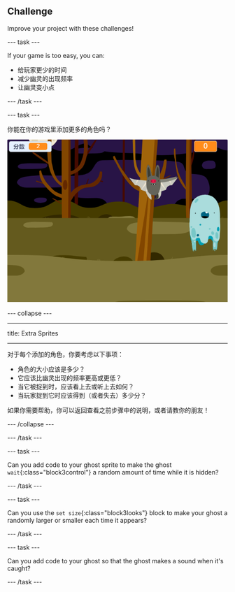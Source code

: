 ## Challenge

Improve your project with these challenges!

\--- task \---

If your game is too easy, you can:

+ 给玩家更少的时间
+ 减少幽灵的出现频率
+ 让幽灵变小点

\--- /task \---

\--- task \---

你能在你的游戏里添加更多的角色吗？

![截屏](images/ghost-final.png)

\--- collapse \---

* * *

title: Extra Sprites

* * *

对于每个添加的角色，你要考虑以下事项：

+ 角色的大小应该是多少？
+ 它应该比幽灵出现的频率更高或更低？
+ 当它被捉到时，应该看上去或听上去如何？
+ 当玩家捉到它时应该得到（或者失去）多少分？

如果你需要帮助，你可以返回查看之前步骤中的说明，或者请教你的朋友！

\--- /collapse \---

\--- /task \---

\--- task \---

Can you add code to your ghost sprite to make the ghost `wait`{:class="block3control"} a random amount of time while it is hidden?

\--- /task \---

\--- task \---

Can you use the `set size`{:class="block3looks"} block to make your ghost a randomly larger or smaller each time it appears?

\--- /task \---

\--- task \---

Can you add code to your ghost so that the ghost makes a sound when it's caught?

\--- /task \---